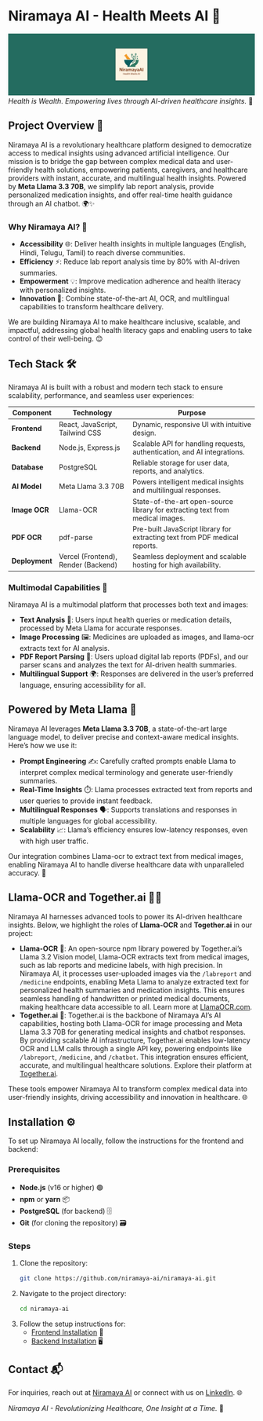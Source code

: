# Niramaya AI - Health Meets AI 🌟

![Niramaya AI Logo](Frontend/public/github-banner-logo.png)  
*Health is Wealth. Empowering lives through AI-driven healthcare insights.* 💪

## Project Overview 📖

Niramaya AI is a revolutionary healthcare platform designed to democratize access to medical insights using advanced artificial intelligence. Our mission is to bridge the gap between complex medical data and user-friendly health solutions, empowering patients, caregivers, and healthcare providers with instant, accurate, and multilingual health insights. Powered by **Meta Llama 3.3 70B**, we simplify lab report analysis, provide personalized medication insights, and offer real-time health guidance through an AI chatbot. 🌍✨

### Why Niramaya AI? 🤔

- **Accessibility** 🌐: Deliver health insights in multiple languages (English, Hindi, Telugu, Tamil) to reach diverse communities.
- **Efficiency** ⚡: Reduce lab report analysis time by 80% with AI-driven summaries.
- **Empowerment** 💡: Improve medication adherence and health literacy with personalized insights.
- **Innovation** 🚀: Combine state-of-the-art AI, OCR, and multilingual capabilities to transform healthcare delivery.

We are building Niramaya AI to make healthcare inclusive, scalable, and impactful, addressing global health literacy gaps and enabling users to take control of their well-being. 😊

## Tech Stack 🛠️

Niramaya AI is built with a robust and modern tech stack to ensure scalability, performance, and seamless user experiences:

| **Component**         | **Technology**          | **Purpose**                                                                 |
|-----------------------|-------------------------|-----------------------------------------------------------------------------|
| **Frontend**          | React, JavaScript, Tailwind CSS | Dynamic, responsive UI with intuitive design.                              |
| **Backend**           | Node.js, Express.js     | Scalable API for handling requests, authentication, and AI integrations.    |
| **Database**          | PostgreSQL              | Reliable storage for user data, reports, and analytics.                    |
| **AI Model**          | Meta Llama 3.3 70B      | Powers intelligent medical insights and multilingual responses.            |
| **Image OCR**         | Llama-OCR               | State-of-the-art open-source library for extracting text from medical images. |
| **PDF OCR**           | pdf-parse               | Pre-built JavaScript library for extracting text from PDF medical reports. |
| **Deployment**        | Vercel (Frontend), Render (Backend) | Seamless deployment and scalable hosting for high availability.           |

### Multimodal Capabilities 🎨

Niramaya AI is a multimodal platform that processes both text and images:

- **Text Analysis** 📝: Users input health queries or medication details, processed by Meta Llama for accurate responses.
- **Image Processing** 🖼️: Medicines are uploaded as images, and llama-ocr extracts text for AI analysis.
- **PDF Report Parsing** 📄: Users upload digital lab reports (PDFs), and our parser scans and analyzes the text for AI-driven health summaries.
- **Multilingual Support** 🌍: Responses are delivered in the user’s preferred language, ensuring accessibility for all.

## Powered by Meta Llama 🦙

Niramaya AI leverages **Meta Llama 3.3 70B**, a state-of-the-art large language model, to deliver precise and context-aware medical insights. Here’s how we use it:

- **Prompt Engineering** ✍️: Carefully crafted prompts enable Llama to interpret complex medical terminology and generate user-friendly summaries.
- **Real-Time Insights** ⏱️: Llama processes extracted text from reports and user queries to provide instant feedback.
- **Multilingual Responses** 🗣️: Supports translations and responses in multiple languages for global accessibility.
- **Scalability** 📈: Llama’s efficiency ensures low-latency responses, even with high user traffic.

Our integration combines Llama-ocr to extract text from medical images, enabling Niramaya AI to handle diverse healthcare data with unparalleled accuracy. 🚀

## Llama-OCR and Together.ai 📸🔗

Niramaya AI harnesses advanced tools to power its AI-driven healthcare insights. Below, we highlight the roles of **Llama-OCR** and **Together.ai** in our project:

- **Llama-OCR** 📸: An open-source npm library powered by Together.ai’s Llama 3.2 Vision model, Llama-OCR extracts text from medical images, such as lab reports and medicine labels, with high precision. In Niramaya AI, it processes user-uploaded images via the `/labreport` and `/medicine` endpoints, enabling Meta Llama to analyze extracted text for personalized health summaries and medication insights. This ensures seamless handling of handwritten or printed medical documents, making healthcare data accessible to all. Learn more at [LlamaOCR.com](https://llamaocr.com/).
- **Together.ai** 🔗: Together.ai is the backbone of Niramaya AI’s AI capabilities, hosting both Llama-OCR for image processing and Meta Llama 3.3 70B for generating medical insights and chatbot responses. By providing scalable AI infrastructure, Together.ai enables low-latency OCR and LLM calls through a single API key, powering endpoints like `/labreport`, `/medicine`, and `/chatbot`. This integration ensures efficient, accurate, and multilingual healthcare solutions. Explore their platform at [Together.ai](https://www.together.ai/).

These tools empower Niramaya AI to transform complex medical data into user-friendly insights, driving accessibility and innovation in healthcare. 🌐

## Installation ⚙️

To set up Niramaya AI locally, follow the instructions for the frontend and backend:

### Prerequisites

- **Node.js** (v16 or higher) 🟢
- **npm** or **yarn** 📦
- **PostgreSQL** (for backend) 🗄️
- **Git** (for cloning the repository) 🗃️

### Steps

1. Clone the repository:
   ```bash
   git clone https://github.com/niramaya-ai/niramaya-ai.git
   ```
2. Navigate to the project directory:
   ```bash
   cd niramaya-ai
   ```
3. Follow the setup instructions for:
   - [Frontend Installation](./Frontend/README.md) 📱
   - [Backend Installation](./Backend/README.md) 🖥️

## Contact 📬

For inquiries, reach out at [Niramaya AI](mailto:omanjuvallabha@gmail.com) or connect with us on [LinkedIn](https://www.linkedin.com/in/manju-vallabha-pavalla/). 🌐

*Niramaya AI - Revolutionizing Healthcare, One Insight at a Time.* 🌈

